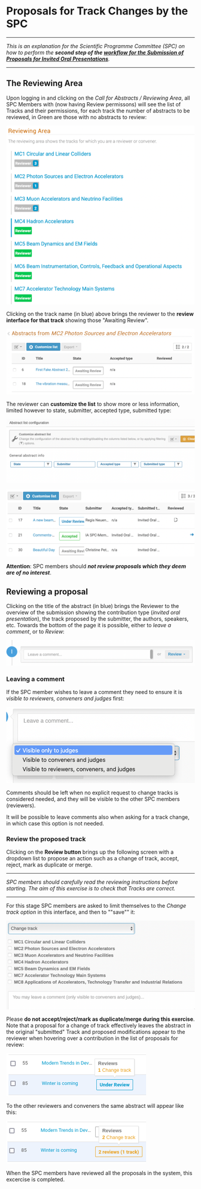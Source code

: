 # Proposals for Track Changes by the SPC

---

*This is an explanation for the Scientific Programme Committee (SPC) on how to  perform the **second step of the [workflow for the Submission of Proposals for Invited Oral Presentations](intro.md#normal-ipac-workflow)**.*

---

## The Reviewing Area

Upon logging in and clicking on the *Call for Abstracts / Reviewing Area*, all SPC Members with (now having Review permissons) will see the list of Tracks and their permissions, for each track the number of abstracts to be reviewed, in Green are those with no abstracts to review:

![](img/reviewing_area-reviewer.png)

Clicking on the track name (in blue) above brings the reviewer to the **review interface for that track** showing those "Awaiting Review".

![](img/abstracts_list_reviewer.png)

The reviewer can **customize the list** to show more or less information, limited however to state, submitter, accepted type, submitted type:

![](img/abstracts_list_customisation-reviewer1.png)

![](img/abstracts_list_customisation-reviewer2.png)

**Attention**: SPC members should ***not review proposals which they deem are of no interest***.



## Reviewing a proposal

Clicking on the title of the abstract (in blue) brings the Reviewer to the overview of the submission showing the contribution type (*invited oral presentation*), the track proposed by the submitter, the authors, speakers, etc.
Towards the bottom of the page it is possible, either to *leave a comment*, or to *Review*:

![](img/comment_or_review.png)

### Leaving a comment

If the SPC member wishes to leave a comment they need to ensure it is *visible to reviewers, conveners and judges* first: 

![](img/comment_visibility.png)

Comments should be left when no explicit request to change tracks is considered needed, and they will be visible to the other SPC members (reviewers).

It will be possible to leave comments also when asking for a track change, in which case this option is not needed.

### Review the proposed track

Clicking on the **Review button** brings up the following screen with a dropdown list to propose an action such as a change of track, accept, reject, mark as duplicate or merge. 

---

*SPC members should carefully read the reviewing instructions before starting. The aim of this exercise is to check that Tracks are correct.*

---

For this stage SPC members are asked to limit themselves to the *Change track option* in this interface, and then to ""save"" it:

![](img/change_track.png)

Please **do not accept/reject/mark as duplicate/merge during this exercise**.
Note that a proposal for a change of track effectively leaves the abstract in the original "submitted" Track and proposed modifications appear to the reviewer when hovering over a contribution in the list of proposals for review:

![](img/abstract_reviewed_1.png)

To the other reviewers and conveners the same abstract will appear like this:

![](img/abstract_reviewed_2.png)

When the SPC members have reviewed all the proposals in the system, this excercise is completed.






